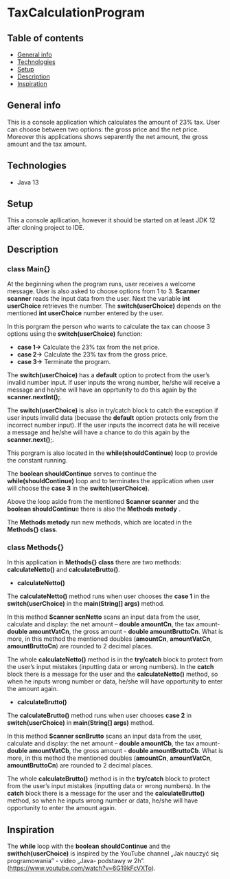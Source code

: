 # TaxCalculationProgram 

## Table of contents


* [General info](#general-info)
* [Technologies](#technologies)
* [Setup](#setup)
* [Description](#description)
* [Inspiration](#inspiration)


## General info

This is a console application which calculates the amount of 23% tax. User can choose between two options: the gross price and the net price. Moreover this applications shows separently the net amount, the gross amount and the tax amount.

## Technologies 
* Java 13

## Setup 
This a console apllication, however it should be started on at least JDK 12 after cloning project to IDE.

## Description 
### class Main{}

At the beginning when the program runs, user receives a welcome message. User is also asked to choose options from 1 to 3. 
**Scanner scanner** reads the input data from the user. Next the variable **int userChoice** retrieves the number. The **switch(userChoice)** depends on the mentioned **int userChoice** number entered by the user. 

In this porgram the person who wants to calculate the tax can choose 3 options using the **switch(userChoice)** function: 
* **case 1->**	Calculate the 23% tax from the net price.
* **case 2->**	Calculate the 23% tax from the gross price.
* **case 3->**	Terminate the program.

The **switch(userChoice)** has a **default** option to protect from the user’s invalid number input. If user inputs the wrong number, he/she wiil receive a message and he/she will have an opprtunity to do this again by the **scanner.nextInt();**.

The **switch(userChoice)** is also in try/catch block to catch the exception if user inputs invalid data (becuase the **default** option protects only from the incorrect number input). If the user inputs the incorrect data he will receive a message and he/she will have a chance to do this again by the **scanner.next()**;.

This porgram is also located in the **while(shouldContinue)** loop to provide the constant running.

The **boolean shouldContinue** serves to continue the **while(shouldContinue)** loop and to terminates the application when user will choose the **case 3** in the **switch(userChoice)**.

Above the loop aside from the mentioned **Scanner scanner** and the  **boolean shouldContinu**e  there is also the **Methods metody** .

The **Methods metody** run new methods, which are located in the **Methods{} class**.


### class Methods{}

In  this application in **Methods{} class** there are two methods: **calculateNetto()** and **calculateBrutto()**.

* **calculateNetto()**

The **calculateNetto()** method runs when user chooses the **case 1** in the **switch(userChoice)** in the **main(String[] args)** method.  


In this method **Scanner scnNetto** scans an input data from the user, calculate and display: the net amount – **double amountCn**, the tax amount- **double amountVatCn**, the gross amount - **double amountBruttoCn**. What is more, in this method the mentioned doubles (**amountCn**, **amountVatCn**, **amountBruttoCn**) are rounded to 2 decimal places.


The whole **calculateNetto()** method is in the **try/catch** block to protect from the user’s input mistakes (inputting data or wrong numbers). In the **catch** block there is a message for the user and the **calculateNetto()** method, so when he inputs wrong number or data, he/she will have opportunity to enter the amount again.

* **calculateBrutto()**

The **calculateBrutto()** method runs when user chooses **case 2** in **switch(userChoice)** in **main(String[] args)** method.  


In this method **Scanner scnBrutto** scans an input data from the user, calculate and display: the net amount – **double amountCb**, the tax amount- **double amountVatCb**, the gross amount - **double amountBruttoCb**. What is more, in this method the mentioned doubles (**amountCn**, **amountVatCn**, **amountBruttoCn**) are rounded to 2 decimal places.


The whole **calculateBrutto()** method is in the **try/catch** block to protect from the user’s input mistakes (inputting data or wrong numbers). In the **catch** block there is a message for the user and the **calculateBrutto()** method, so when he inputs wrong number or data, he/she will have opportunity to enter the amount again.


## Inspiration

The **while** loop with the **boolean shouldContinue** and the **swithch(userChoice)** is inspired by the YouTube channel „Jak nauczyć się programowania” - video „Java- podstawy w 2h”. (https://www.youtube.com/watch?v=6G19kFcVXTo).


